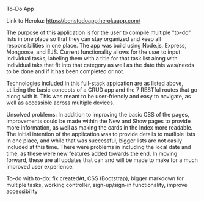 To-Do App

Link to Heroku: https://benstodoapp.herokuapp.com/

The purpose of this application is for the user to compile multiple "to-do" lists in one place so that they can stay organized and keep all responsibilities in one place. The app was build using Node.js, Express, Mongoose, and EJS. Current functionality allows for the user to input individual tasks, labeling them with a title for that task list along with individual taks that fit into that category as well as the date this was/needs to be done and if it has been completed or not. 

Technologies included in this full-stack appication are as listed above, utilizing the basic concepts of a CRUD app and the 7 RESTful routes that go along with it. This was meant to be user-friendly and easy to navigate, as well as accessible across multiple devices. 

Unsolved problems: In addition to improving the basic CSS of the pages, improvements could be made within the New and Show pages to provide more information, as well as making the cards in the Index more readable. The initial intention of the application was to provide details to mutliple lists in one place, and while that was successful, bigger lists are not easily included at this time. There were problems in including the local date and time, as these were new features added towards the end. In moving forward, these are all updates that can and will be made to make for a much improved user experience.

To-do with to-do: fix createdAt, CSS (Bootstrap), bigger markdown for multiple tasks, working controller, sign-up/sign-in functionality, improve accessibility
